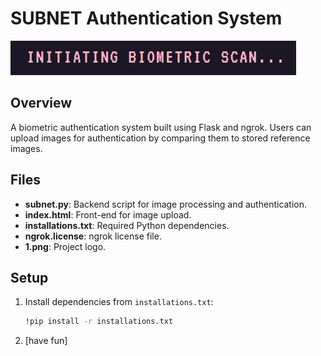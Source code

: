 # SUBNET Authentication System

![SUBNET Authentication](Screenshots/cover.PNG)

## Overview
A biometric authentication system built using Flask and ngrok. Users can upload images for authentication by comparing them to stored reference images.

## Files
- **subnet.py**: Backend script for image processing and authentication.
- **index.html**: Front-end for image upload.
- **installations.txt**: Required Python dependencies.
- **ngrok.license**: ngrok license file.
- **1.png**: Project logo.

## Setup

1. Install dependencies from `installations.txt`:
   ```bash
   !pip install -r installations.txt
2. [have fun]
